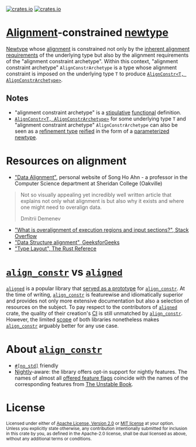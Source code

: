 [![crates.io](https://img.shields.io/crates/v/align_constr.svg)][`align_constr`]
[![crates.io](https://img.shields.io/crates/d/align_constr.svg)][`align_constr`]

# [Alignment][alignment]-constrained [newtype]

[Newtype][newtype] whose [alignment] is constrained not only by the [inherent alignment requirements](https://doc.rust-lang.org/reference/type-layout.html) of the underlying type but also by the alignment requirements of the "alignment constraint archetype". Within this context, "alignment constraint archetype" `AlignConstrArchetype` is a type whose alignment constraint is imposed on the underlying type `T` to produce [`AlignConstr<T, AlignConstrArchetype>`][`AlignConstr`].

## Notes

* "alignment constraint archetype" is a
[stipulative](https://www.ucfmapper.com/education/various-types-definitions/#:~:text=Stipulative%20definitions)
[functional](https://www.ucfmapper.com/education/various-types-definitions/#:~:text=Functional%20definitions)
definition.
* [`AlignConstr<T, AlignConstrArchetype>`][`AlignConstr`] for some underlying type `T` and "alignment constraint archetype" `AlignConstrArchetype` can also be seen as a [refinement type](https://en.wikipedia.org/wiki/Refinement_type) [reified](https://en.wikipedia.org/wiki/Reification_(computer_science)) in the form of a [parameterized](http://www.angelikalanger.com/GenericsFAQ/FAQSections/ParameterizedTypes.html#FAQ001) [newtype].

# Resources on alignment

* ["Data Alignment"](http://www.songho.ca/misc/alignment/dataalign.html), personal website of Song Ho Ahn - a professor in the Computer Science department at Sheridan College (Oakville)
> Not so visually appealing yet incredibly well written article that explains not only what alignment is but also why it exists and where one might need to overalign data.
>
> Dmitrii Demenev
* ["What is overalignment of execution regions and input sections?", Stack Overflow][overalignment]
* ["Data Structure alignment", GeeksforGeeks](https://www.geeksforgeeks.org/data-structure-alignment/)
* ["Type Layout", The Rust Referece](https://doc.rust-lang.org/reference/type-layout.html)

# [`align_constr`] vs [`aligned`]

[`aligned`] is a popular library that [served as a prototype](https://github.com/JohnScience/align_constr/blob/main/HISTORY.md) for [`align_constr`]. At the time of writing, [`align_constr`] is featurewise and idiomatically superior and provides not only more extensive documentation but also a selection of resources on the subject. To pay respect to the contributors of [`aligned`] crate, the quality of their creation's [CI] is still unmatched by [`align_constr`]. However, the limited [scope] of both libraries nonetheless makes [`align_constr`] arguably better for any use case.

# About [`align_constr`]

* [`#[no_std]`](https://docs.rust-embedded.org/book/intro/no-std.html#summary) friendly
* [Nightly](https://rust-lang.github.io/rustup/concepts/channels.html)-aware: the library offers opt-in support for nightly features. The names of almost all [offered feature flags](https://docs.rs/crate/align_constr/latest/features) coincide with the names of the corresponding features from [The Unstable Book](https://doc.rust-lang.org/beta/unstable-book/).

[overalignment]: https://stackoverflow.com/questions/8732441/what-is-overalignment-of-execution-regions-and-input-sections
[`AlignConstr`]: https://docs.rs/align_constr/latest/align_constr/struct.AlignConstr.html
[`aligned`]: https://crates.io/crates/aligned
[`align_constr`]: https://crates.io/crates/align_constr
[newtype]: https://rust-unofficial.github.io/patterns/patterns/behavioural/newtype.html
[alignment]: https://www.geeksforgeeks.org/data-structure-alignment/
[CI]: https://en.wikipedia.org/wiki/Continuous_integration
[scope]: https://en.wikipedia.org/wiki/Scope_(project_management)

# License

<sup>
Licensed under either of <a href="LICENSE-APACHE">Apache License, Version
2.0</a> or <a href="LICENSE-MIT">MIT license</a> at your option.
</sup>

<br>

<sub>
Unless you explicitly state otherwise, any contribution intentionally submitted
for inclusion in this crate by you, as defined in the Apache-2.0 license, shall
be dual licensed as above, without any additional terms or conditions.
</sub>
